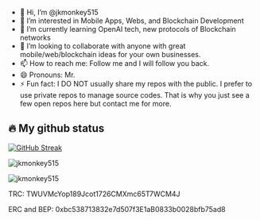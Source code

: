 - 👋 Hi, I’m @jkmonkey515
- 👀 I’m interested in Mobile Apps, Webs, and Blockchain Development
- 🌱 I’m currently learning OpenAI tech, new protocols of Blockchain networks
- 💞️ I’m looking to collaborate with anyone with great mobile/web/blockchain ideas for your own businesses.
- 📫 How to reach me: Follow me and I will follow you back.
- 😄 Pronouns: Mr.
- ⚡ Fun fact: I DO NOT usually share my repos with the public. I prefer to use private repos to manage source codes. That is why you just see a few open repos here but contact me for more.

## 🔥 My github status

[![GitHub Streak](https://streak-stats.demolab.com?user=jkmonkey515&theme=radical&hide_border=true&mode=weekly)](https://git.io/streak-stats)

<p><img src="https://github-readme-stats-ten-delta-99.vercel.app/api?username=jkmonkey515&show_icons=true&theme=radical&hide_border=true" alt="jkmonkey515" /></p>

<p><img src="https://github-readme-stats-ten-delta-99.vercel.app/api/top-langs/?username=jkmonkey515&layout=compact&theme=radical&hide_border=true" alt="jkmonkey515" /></p>

TRC:
TWUVMcYop189Jcot1726CMXmc65T7WCM4J

ERC and BEP:
0xbc538713832e7d507f3E1aB0833b0028bfb75ad8
